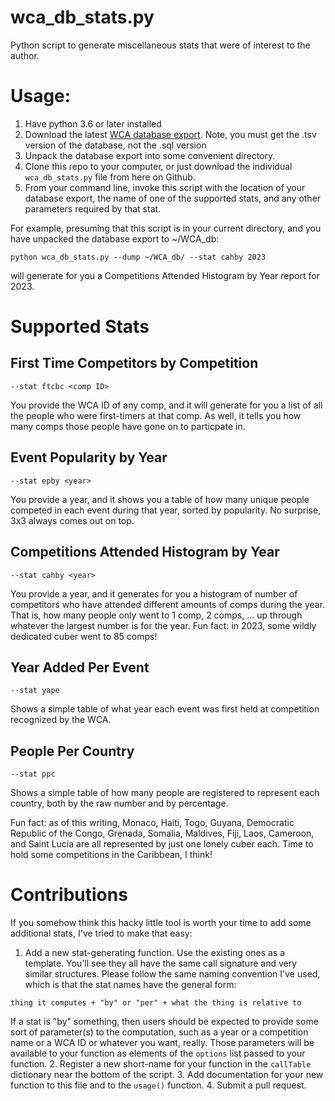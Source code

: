 # wca_db_stats.py

Python script to generate miscellaneous stats that were of interest to the author.

# Usage:

1. Have python 3.6 or later installed
2. Download the latest [WCA database export](https://www.worldcubeassociation.org/export/results). Note, you must get the .tsv version of the database, not the .sql version
3. Unpack the database export into some convenient directory.
4. Clone this repo to your computer, or just download the individual `wca_db_stats.py` file from here on Github.
5. From your command line, invoke this script with the location of your database export, the name of one of the supported stats, and any other parameters required by that stat.

For example, presuming that this script is in your current directory, and you have unpacked the database export to ~/WCA_db:

```
python wca_db_stats.py --dump ~/WCA_db/ --stat cahby 2023
```

will generate for you a Competitions Attended Histogram by Year report for 2023.

# Supported Stats

## First Time Competitors by Competition

`--stat ftcbc <comp ID>`

You provide the WCA ID of any comp, and it will generate for you a list of all the people who were first-timers at that comp. As well, it tells you how many comps those people have gone on to particpate in.

## Event Popularity by Year

`--stat epby <year>`

You provide a year, and it shows you a table of how many unique people competed in each event during that year, sorted by popularity. No surprise, 3x3 always comes out on top.

## Competitions Attended Histogram by Year

`--stat cahby <year>`

You provide a year, and it generates for you a histogram of number of competitors who have attended different amounts of comps during the year. That is, how many people only went to 1 comp, 2 comps, ... up through whatever the largest number is for the year. Fun fact: in 2023, some wildly dedicated cuber went to 85 comps!

## Year Added Per Event

`--stat yape`

Shows a simple table of what year each event was first held at competition recognized by the WCA.

## People Per Country

`--stat ppc`

Shows a simple table of how many people are registered to represent each country, both by the raw number and by percentage.

Fun fact: as of this writing, Monaco, Haiti, Togo, Guyana, Democratic Republic of the Congo, Grenada, Somalia, Maldives, Fiji, Laos, Cameroon, and Saint Lucia are all represented by just one lonely cuber each. Time to hold some competitions in the Caribbean, I think!

# Contributions

If you somehow think this hacky little tool is worth your time to add some additional stats, I've tried to make that easy:

1. Add a new stat-generating function. Use the existing ones as a template. You'll see they all have the same call signature and very similar structures. Please follow the same naming convention I've used, which is that the stat names have the general form:
```
thing it computes + "by" or "per" + what the thing is relative to 
```
If a stat is "by" something, then users should be expected to provide some sort of parameter(s) to the computation, such as a year or a competition name or a WCA ID or whatever you want, really. Those parameters will be available to your function as elements of the `options` list passed to your function.
2. Register a new short-name for your function in the `callTable` dictionary near the bottom of the script. 
3. Add documentation for your new function to this file and to the `usage()` function.
4. Submit a pull request.
